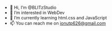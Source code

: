 - 👋 Hi, I’m @BLITzStudio
- 👀 I’m interested in WebDev
- 🌱 I’m currently learning html.css and JavaScript
- 📫 You can reach me on ionutp626@gmail.com

<!---
BLITzStudio/BLITzStudio is a ✨ special ✨ repository because its `README.md` (this file) appears on your GitHub profile.
You can click the Preview link to take a look at your changes.
--->
